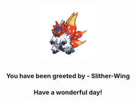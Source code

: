 <p align="center">
    <img src="https://raw.githubusercontent.com/PokeAPI/sprites/master/sprites/pokemon/988.png" width="150" height="150">
</p>
<h3 align="center">You have been greeted by - <b>Slither-Wing</b></h3>
<h3 align="center">Have a wonderful day!</h3>
